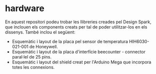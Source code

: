 hardware
========

En aquest repositori podeu trobar les llibreries creades pel Design Spark, que inclouen els components creats per tal de poder utilitzar-los en els dissenys.
També inclou el següent:
- Esquemàtic i layout de la placa pel sensor de temperatura HIH6030-021-001 de Honeywell.
- Esquemàtic i layout de la placa d'interfície beecounter - connector paral·lel de 25 pins.
- Esquemàtic i layout del shield creat per l'Arduino Mega que incorpora totes les connexions.
